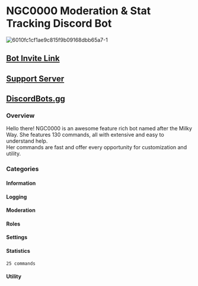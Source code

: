 # NGC0000 Moderation & Stat Tracking Discord Bot                                
![6010fc1cf1ae9c815f9b09168dbb65a7-1](https://user-images.githubusercontent.com/74381783/108671227-f6d3f580-7494-11eb-9a77-9478f5a39684.png) 
## [Bot Invite Link](https://discord.com/api/oauth2/authorize?client_id=810377376269205546&permissions=4294967287&scope=applications.commands%20bot) 
## [Support Server](https://discord.gg/947ramn)
## [DiscordBots.gg](https://discord.bots.gg/bots/810377376269205546)
### Overview
Hello there! NGC0000 is an awesome feature rich bot named after the Milky Way. She features 130 commands, all with extensive and easy to understand help.  
Her commands are fast and offer every opportunity for customization and utility. 
### Categories 

#### Information
#### Logging
#### Moderation
#### Roles
#### Settings
#### Statistics
  ```25 commands```
#### Utility



